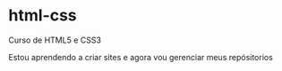 # html-css
 Curso de HTML5 e CSS3

Estou aprendendo a criar sites e agora vou gerenciar meus repósitorios
